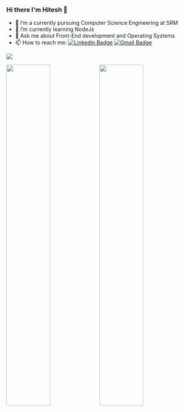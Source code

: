 ### Hi there I'm Hitesh 👋

- 🔭 I’m a currently pursuing Computer Science Engineering at SRM
- 🌱 I’m currently learning NodeJs
- 💬 Ask me about Front-End development and Operating Systems
- 📫 How to reach me: 
[![Linkedin Badge](https://img.shields.io/badge/-HiteshVijay-blue?style=flat-square&logo=Linkedin&logoColor=white&link=https://www.linkedin.com/in/hiteshvijayhv/)](https://www.linkedin.com/in/hiteshvijayhv/) [![Gmail Badge](https://img.shields.io/badge/-GMAIL-c14438?style=flat-square&logo=Gmail&logoColor=white&link=mailto:hiteshvijay7@gmail.com)](mailto:hiteshvijay7@gmail.com)

![](https://komarev.com/ghpvc/?username=hiteshvijayhv)

  
  
<div float="left">
  <img width="48%" src="https://github-readme-stats.vercel.app/api?username=hiteshvijayhv&show_icons=true&theme=tokyonight" />
  <img width="48%" src="https://github-readme-streak-stats.herokuapp.com/?user=hiteshvijayhv&theme=tokyonight" />
</div>
